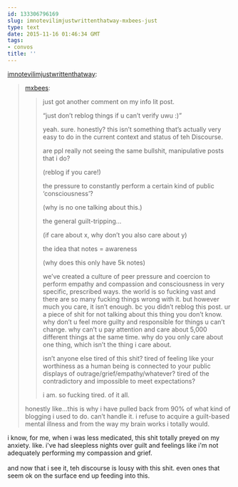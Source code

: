 ```yaml
---
id: 133306796169
slug: imnotevilimjustwrittenthatway-mxbees-just
type: text
date: 2015-11-16 01:46:34 GMT
tags:
- convos
title: ''
---
```

<p><a class="tumblr_blog" href="http://imnotevilimjustwrittenthatway.tumblr.com/post/133303377469">imnotevilimjustwrittenthatway</a>:</p>
<blockquote>
<p><a class="tumblr_blog" href="http://mxbees.tumblr.com/post/133302684924">mxbees</a>:</p>
<blockquote>
<p>just got another comment on my info lit post.</p>

<p>“just don’t reblog things if u can’t verify uwu :)”</p>

<p>yeah. sure. honestly? this isn’t something that’s actually very easy to do in the current context and status of teh Discourse.</p>

<p>are ppl really not seeing the same bullshit, manipulative posts that i do?</p>

<p>(reblog if you care!)</p>

<p>the pressure to constantly perform a certain kind of public ‘consciousness’?</p>

<p>(why is no one talking about this.)</p>

<p>the general guilt-tripping…</p>

<p>(if care about x, why don’t you also care about y)</p>

<p>the idea that notes = awareness</p>

<p>(why does this only have 5k notes)</p>

<p>we’ve created a culture of peer pressure and coercion to perform empathy and compassion and consciousness in very specific, prescribed ways. the world is so fucking vast and there are so many fucking things wrong with it. but however much you care, it isn’t enough. bc you didn’t reblog this post. ur a piece of shit for not talking about this thing you don’t know. why don’t u feel more guilty and responsible for things u can’t change. why can’t u pay attention and care about 5,000 different things at the same time. why do you only care about one thing, which isn’t the thing i care about.</p>

<p>isn’t anyone else tired of this shit? tired of feeling like your worthiness as a human being is connected to your public displays of outrage/grief/empathy/whatever? tired of the contradictory and impossible to meet expectations?</p>

<p>i am. so fucking tired. of it all.</p>
</blockquote>
<p>honestly like…this is why i have pulled back from 90% of what kind of blogging i used to do. can’t handle it. i refuse to acquire a guilt-based mental illness and from the way my brain works i totally would.</p>
</blockquote>

<p>i know, for me, when i was less medicated, this shit totally preyed on my anxiety. like. i've had sleepless nights over guilt and feelings like i'm not adequately performing my compassion and grief.<br/><br/>and now that i see it, teh discourse is lousy with this shit. even ones that seem ok on the surface end up feeding into this.</p>